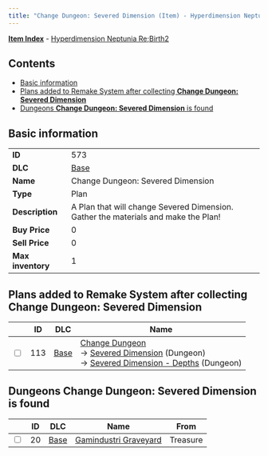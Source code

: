 ```yaml
---
title: "Change Dungeon: Severed Dimension (Item) - Hyperdimension Neptunia Re;Birth2"
---
```


[**Item Index**](/neptunia/rb2/item/index.html) - [Hyperdimension Neptunia Re;Birth2](/neptunia/rb2)

## Contents

- [Basic information](#basic-information)
- [Plans added to Remake System after collecting **Change Dungeon: Severed Dimension**](#plans-added-to-remake-system-after-collecting-change-dungeon-severed-dimension)
- [Dungeons **Change Dungeon: Severed Dimension** is found](#dungeons-change-dungeon-severed-dimension-is-found)

## Basic information

|   |   |
| -- | -- |
| **ID** | 573 |
| **DLC** | [Base](/neptunia/rb2/dlc/0-base.html) |
| **Name** | Change Dungeon: Severed Dimension |
| **Type** | Plan |
| **Description** | A Plan that will change Severed Dimension. Gather the materials and make the Plan! |
| **Buy Price** | 0 |
| **Sell Price** | 0 |
| **Max inventory** | 1 |

## Plans added to Remake System after collecting **Change Dungeon: Severed Dimension**

|    | ID | DLC | Name |
| -- | -- | --- | ---- |
| <input type="checkbox" id="rb2-remake-0-113" class="trackbox" /> | 113 | [Base](/neptunia/rb2/dlc/0-base.html) | [Change Dungeon](/neptunia/rb2/remake/0-113-change-dungeon.html)<br />→ [Severed Dimension](/neptunia/rb2/dungeon/0-15-severed-dimension.html) (Dungeon)<br />→ [Severed Dimension - Depths](/neptunia/rb2/dungeon/0-16-severed-dimension-depths.html) (Dungeon) |

## Dungeons **Change Dungeon: Severed Dimension** is found

|    | ID | DLC | Name | From |
| -- | -- | --- | ---- | ---- |
| <input type="checkbox" id="rb2-dungeon-0-20" class="trackbox" /> | 20 | [Base](/neptunia/rb2/dlc/0-base.html) | [Gamindustri Graveyard](/neptunia/rb2/dungeon/0-20-gamindustri-graveyard.html) | Treasure |